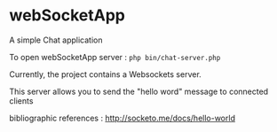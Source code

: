 # webSocketApp
A simple Chat application


To open webSocketApp server : `php bin/chat-server.php`

Currently, the project  contains a Websockets server.

This server allows you to send the "hello word" message to connected clients


bibliographic references :
http://socketo.me/docs/hello-world